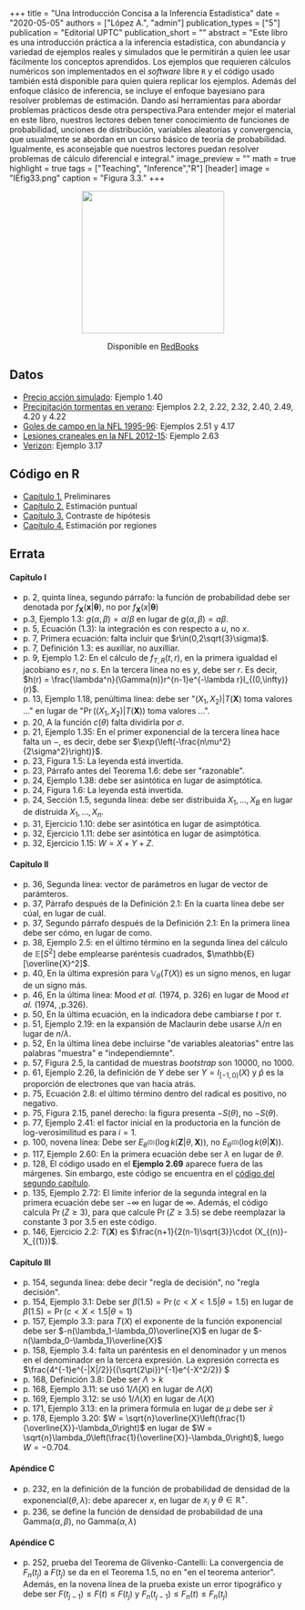 +++
title = "Una Introducción Concisa a la Inferencia Estadística"
date = "2020-05-05"
authors = ["López A.", "admin"]
publication_types = ["5"]
publication = "Editorial UPTC"
publication_short = ""
abstract = "Este libro es una introducción práctica a la inferencia estadística, con abundancia y variedad de ejemplos reales y simulados que le permitirán a quien lee usar fácilmente los conceptos aprendidos. Los ejemplos que requieren cálculos numéricos son implementados en el *software* libre `R` y el código usado también está disponible para quien quiera replicar los ejemplos. Además del enfoque clásico de inferencia, se incluye el enfoque bayesiano para resolver problemas de estimación. Dando así herramientas para abordar problemas prácticos desde otra perspectiva.Para entender mejor el material en este libro, nuestros lectores deben tener conocimiento de funciones de probabilidad, unciones de distribución, variables aleatorias y convergencia, que usualmente se abordan en un curso básico de teoría de probabilidad. Igualmente, es aconsejable que nuestros lectores puedan resolver problemas de cálculo diferencial e integral."
image_preview = ""
math = true
highlight = true
tags = ["Teaching", "Inference","R"]
[header]
image = "IEfig33.png"
caption = "Figura 3.3."
+++


<center><img src="https://simehbucket.s3.amazonaws.com/images/ecbf39cc05c48884b1f7d533b115ef50-medium.jpg" width="250">
  
Disponible en [RedBooks](https://www.redbooks.com.co/product/una-introduccion-concisa-a-la-inferencia-estadistica/)
</center>


## Datos

* [Precio acción simulado](https://alexrojas.netlify.com/Data/Inf/PrecioAccionSimulado.csv): Ejemplo 1.40
* [Precipitación tormentas en verano](https://alexrojas.netlify.com/Data/Inf/LluviaIllinois.csv): Ejemplos 2.2, 2.22, 2.32, 2.40, 2.49, 4.20 y 4.22
* [Goles de campo en la NFL 1995-96](https://alexrojas.netlify.com/Data/Inf/nflK.csv): Ejemplos 2.51 y 4.17
* [Lesiones craneales en la NFL 2012-15](https://alexrojas.netlify.com/Data/Inf/NFL.csv): Ejemplo 2.63
* [Verizon](https://alexrojas.netlify.com/Data/Inf/Verizon.csv): Ejemplo 3.17

## Código en R

* [Capítulo 1.](https://alexrojas.netlify.com/code/Inf/Infcap1.R) Preliminares
* [Capítulo 2.](https://alexrojas.netlify.com/code/Inf/Infcap2.R) Estimación puntual
* [Capítulo 3.](https://alexrojas.netlify.com/code/Inf/Infcap3.R) Contraste de hipótesis
* [Capítulo 4.](https://alexrojas.netlify.com/code/Inf/Infcap4.R) Estimación por regiones

## Errata

#### Capítulo I
* p. 2, quinta línea, segundo párrafo: la función de probabilidad debe ser denotada por $f_{\mathbf{X}}(\mathbf{x}|\pmb{{\theta}})$, no por $f_{\mathbf{X}}(x|\pmb{{\theta}})$
* p.3, Ejemplo 1.3: $g(\alpha,\beta) = \alpha/\beta$ en lugar de $g(\alpha,\beta) = \alpha\beta$.
* p. 5, Ecuación (1.3): la integración es con respecto a $u$, no $x$.
* p. 7, Primera ecuación: falta incluir que $r\in(0,2\sqrt{3}\sigma)$.
* p. 7, Definición 1.3: es auxiliar, no auxilliar.
* p. 9, Ejemplo 1.2: En el cálculo de $f_{T,R}(t,r)$, en la primera igualdad el jacobiano es $r$, no $s$. En la tercera línea no es $y$, debe ser $r$. Es decir, $h(r) = \frac{\lambda^n}{\Gamma(n)}r^{n-1}e^{-\lambda r}I_{(0,\infty)}(r)$.
* p. 13, Ejemplo 1.18, penúltima línea: debe ser "$(X_1,X_2)|T(\mathbf{X})$ toma valores $\ldots$" en lugar de "$\Pr((X_1,X_2)|T(\mathbf{X}))$ toma valores $\ldots$".
* p. 20, A la función $c(\theta)$ falta dividirla por $\sigma$.
* p. 21, Ejemplo 1.35: En el primer exponencial de la tercera línea hace falta un $-$, es decir, debe ser $\exp{\left(-\frac{n\mu^2}{2\sigma^2}\right)}$.
* p. 23, Figura 1.5: La leyenda está invertida.
* p. 23, Párrafo antes del Teorema 1.6: debe ser "razonable".
* p. 24, Ejemplo 1.38: debe ser asintótica en lugar de asimptótica.
* p. 24, Figura 1.6: La leyenda está invertida.
* p. 24, Sección 1.5, segunda línea: debe ser distribuida $X_1, \ldots, X_B$ en lugar de distruida $X_1, \ldots, X_n$.
* p. 31, Ejercicio 1.10: debe ser asintótica en lugar de asimptótica.
* p. 32, Ejercicio 1.11: debe ser asintótica en lugar de asimptótica.
* p. 32, Ejercicio 1.15:  $W = X + Y + Z$.


#### Capítulo II
* p. 36, Segunda línea: vector de parámetros en lugar de vector de parámteros.
* p. 37, Párrafo después de la Definición 2.1: En la cuarta línea debe ser cúal, en lugar de cuál.
* p. 37, Segundo párrafo después de la Definición 2.1: En la primera línea debe ser cómo, en lugar de como.
* p. 38, Ejemplo 2.5: en el último término en la segunda línea del cálculo de $\mathbb{E}[S^2]$ debe emplearse paréntesis cuadrados, $\mathbb{E}[\overline{X}^2]$.
* p. 40, En la última expresión para $\mathbb{V}_{\theta}(T(X))$ es un signo menos, en lugar de un signo más.
* p. 46, En la última línea: Mood *et al.* (1974, p. 326) en lugar de Mood *et al.* (1974, ,p.326).
* p. 50, En la última ecuación, en la indicadora debe cambiarse $t$ por $\tau$.
* p. 51, Ejemplo 2.19: en la expansión de Maclaurin debe usarse $\lambda/n$ en lugar de $n/\lambda$.
* p. 52, En la última línea debe incluirse "de variables aleatorias" entre las palabras "muestra" e "independiemnte". 
* p. 57, Figura 2.5, la cantidad de muestras *bootstrap* son 10000, no 1000.
* p. 61, Ejemplo 2.26, la definición de $Y$ debe ser $Y=I_{[-1,0)}(X)$ y $\widehat{p}$ es la proporción de electrones que van hacia atrás.
* p. 75, Ecuación 2.8: el último término dentro del radical es positivo, no negativo.
* p. 75, Figura 2.15, panel derecho: la figura presenta $-S(\theta)$, no $-S(\theta)$.
* p. 77, Ejemplo 2.41: el factor inicial en la productoria en la función de log-verosimilitud es para $i = 1$. 
* p. 100, novena línea: Debe ser $E_{\theta^{(0)}}(\log k(\mathbf{Z}|\theta,\mathbf{X}))$, no $E_{\theta^{(0)}}(\log k(\theta|\mathbf{X}))$.
* p. 117, Ejemplo 2.60: En la primera ecuación debe ser $\lambda$ en lugar de $\theta$.
* p. 128, El código usado en el **Ejemplo 2.69** aparece fuera de las márgenes. Sin embargo, este código se encuentra en el [código del segundo capítulo](https://alexrojas.netlify.com/code/Inf/Infcap2.R).
* p. 135, Ejemplo 2.72: El límite inferior de la segunda integral en la primera ecuación debe ser $-\infty$ en lugar de $\infty$. Además, el código calcula $\Pr(Z \geq 3)$, para que calcule $\Pr(Z \geq 3.5)$ se debe reemplazar la constante 3 por 3.5 en este código.
* p. 146, Ejercicio 2.2: $T(\mathbf{X})$ es $\frac{n+1}{2(n-1)\sqrt{3}}\cdot (X_{(n)}-X_{(1)})$.

#### Capítulo III
* p. 154, segunda línea: debe decir "regla de decisión", no "regla decisión".
* p. 154, Ejemplo 3.1: Debe ser $\beta(1.5) = \Pr(c < X < 1.5|\theta = 1.5)$ en lugar de $\beta(1.5) = \Pr(c < X < 1.5|\theta = 1)$
* p. 157, Ejemplo 3.3: para $T(X)$ el exponente de la función exponencial debe ser $-n(\lambda_1-\lambda_0)\overline{X}$ en lugar de $-n(\lambda_0-\lambda_1)\overline{X}$
* p. 158, Ejemplo 3.4: falta un paréntesis en el denominador y un menos en el denominador en la tercera expresión. La expresión correcta es $\frac{4^{-1}e^{-|X|/2}}{(\sqrt{2\pi})^{-1}e^{-X^2/2}} $
* p. 168, Definición 3.8: Debe ser $\Lambda > k$
* p. 168, Ejemplo 3.11: se usó $1/\Lambda(X)$ en lugar de $\Lambda(X)$
* p. 169, Ejemplo 3.12: se usó $1/\Lambda(X)$ en lugar de $\Lambda(X)$
* p. 171, Ejemplo 3.13: en la primera fórmula en lugar de $\mu$ debe ser $\bar{x}$
* p. 178, Ejemplo 3.20: $W = \sqrt{n}\overline{X}\left(\frac{1}{\overline{X}}-\lambda_0\right)$ en lugar de $W = \sqrt{n}\lambda_0\left(\frac{1}{\overline{X}}-\lambda_0\right)$, luego $W = -0.704$.


#### Apéndice C
* p. 232, en la definición de la función de probabilidad de densidad de la exponencial$(\theta,\lambda)$: debe aparecer $x$, en lugar de $x_i$ y $\theta \in \mathbb{R}^{+}$.  
* p. 236, se define la función de densidad de probabilidad de una Gamma$(\alpha, \beta)$, no Gamma$(\alpha, \lambda)$

#### Apéndice C
* p. 252, prueba del Teorema de Glivenko-Cantelli: La convergencia de $F_n(t_j)$ a $F(t_j)$ se da en el Teorema 1.5, no en "en el teorema anterior". Además, en la novena línea de la prueba existe un error tipográfico y debe ser $F(t_{j-1}) \leq F(t) \leq F(t_{j})$ y $F_{n}(t_{j-1}) \leq F_{n}(t) \leq F_{n}(t_{j})$


